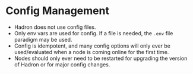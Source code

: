 Config Management
=================
- Hadron does not use config files.
- Only env vars are used for config. If a file is needed, the `.env` file paradigm may be used.
- Config is idempotent, and many config options will only ever be used/evaluated when a node is coming online for the first time.
- Nodes should only ever need to be restarted for upgrading the version of Hadron or for major config changes.
